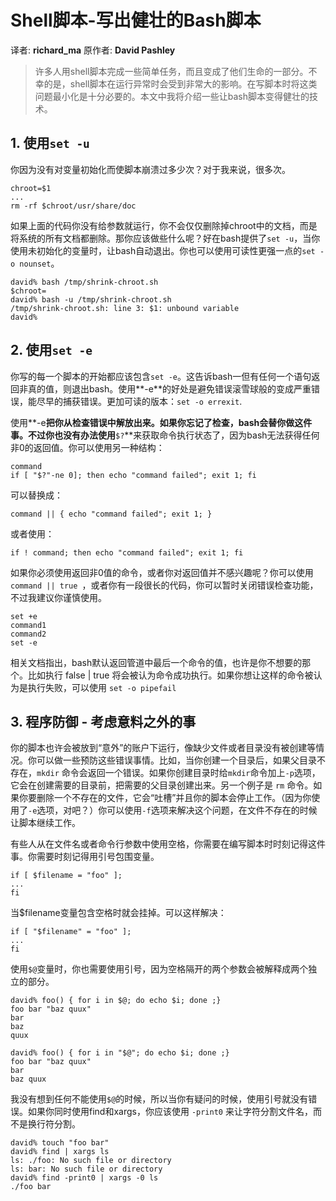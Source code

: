 # Shell脚本-写出健壮的Bash脚本

译者: **richard_ma** 原作者: **David Pashley**

>许多人用shell脚本完成一些简单任务，而且变成了他们生命的一部分。不幸的是，shell脚本在运行异常时会受到非常大的影响。在写脚本时将这类问题最小化是十分必要的。本文中我将介绍一些让bash脚本变得健壮的技术。

## 1. 使用`set -u`

你因为没有对变量初始化而使脚本崩溃过多少次？对于我来说，很多次。

```shell
chroot=$1
...
rm -rf $chroot/usr/share/doc
```

如果上面的代码你没有给参数就运行，你不会仅仅删除掉chroot中的文档，而是将系统的所有文档都删除。那你应该做些什么呢？好在bash提供了`set -u`，当你使用未初始化的变量时，让bash自动退出。你也可以使用可读性更强一点的`set -o nounset`。

```shell
david% bash /tmp/shrink-chroot.sh
$chroot=
david% bash -u /tmp/shrink-chroot.sh
/tmp/shrink-chroot.sh: line 3: $1: unbound variable
david%
```

## 2. 使用`set -e`

你写的每一个脚本的开始都应该包含`set -e`。这告诉bash一但有任何一个语句返回非真的值，则退出bash。使用**-e**的好处是避免错误滚雪球般的变成严重错误，能尽早的捕获错误。更加可读的版本：`set -o errexit`.

使用**-e**把你从检查错误中解放出来。如果你忘记了检查，bash会替你做这件事。不过你也没有办法使用**`$?`**来获取命令执行状态了，因为bash无法获得任何非0的返回值。你可以使用另一种结构：

```shell
command
if [ "$?"-ne 0]; then echo "command failed"; exit 1; fi
```

可以替换成：

```shell
command || { echo "command failed"; exit 1; }
```

或者使用：

```shell
if ! command; then echo "command failed"; exit 1; fi
```

如果你必须使用返回非0值的命令，或者你对返回值并不感兴趣呢？你可以使用 `command || true `，或者你有一段很长的代码，你可以暂时关闭错误检查功能，不过我建议你谨慎使用。

```shell
set +e
command1
command2
set -e
```

相关文档指出，bash默认返回管道中最后一个命令的值，也许是你不想要的那个。比如执行 false | true 将会被认为命令成功执行。如果你想让这样的命令被认为是执行失败，可以使用 `set -o pipefail`

## 3. 程序防御 - 考虑意料之外的事

你的脚本也许会被放到“意外”的账户下运行，像缺少文件或者目录没有被创建等情况。你可以做一些预防这些错误事情。比如，当你创建一个目录后，如果父目录不存在，`mkdir` 命令会返回一个错误。如果你创建目录时给`mkdir`命令加上`-p`选项，它会在创建需要的目录前，把需要的父目录创建出来。另一个例子是 `rm` 命令。如果你要删除一个不存在的文件，它会“吐槽”并且你的脚本会停止工作。（因为你使用了`-e`选项，对吧？）你可以使用`-f`选项来解决这个问题，在文件不存在的时候让脚本继续工作。

有些人从在文件名或者命令行参数中使用空格，你需要在编写脚本时时刻记得这件事。你需要时刻记得用引号包围变量。

```shell
if [ $filename = "foo" ];
...
fi
```

当$filename变量包含空格时就会挂掉。可以这样解决：

```shell
if [ "$filename" = "foo" ];
...
fi
```

使用`$@`变量时，你也需要使用引号，因为空格隔开的两个参数会被解释成两个独立的部分。

```shell
david% foo() { for i in $@; do echo $i; done ;}
foo bar "baz quux"
bar
baz
quux

david% foo() { for i in "$@"; do echo $i; done ;}
foo bar "baz quux"
bar
baz quux
```

我没有想到任何不能使用`$@`的时候，所以当你有疑问的时候，使用引号就没有错误。如果你同时使用find和xargs，你应该使用 `-print0` 来让字符分割文件名，而不是换行符分割。

```shell
david% touch "foo bar"
david% find | xargs ls
ls: ./foo: No such file or directory
ls: bar: No such file or directory
david% find -print0 | xargs -0 ls
./foo bar
```

